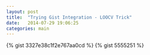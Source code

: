 ```yaml
---
layout: post
title:  "Trying Gist Integration - LOOCV Trick"
date:   2014-07-29 19:06:25
categories: main
---
```


{% gist 3327e38c1f2e767aa0cd %}
{% gist 5555251 %}
